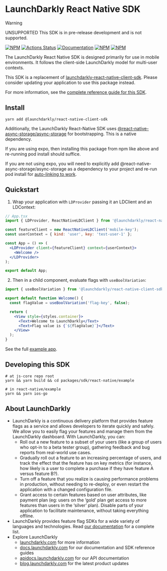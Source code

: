 # LaunchDarkly React Native SDK

> [!WARNING]  
> UNSUPPORTED This SDK is in pre-release development and is not supported.

[![NPM][sdk-react-native-npm-badge]][sdk-react-native-npm-link]
[![Actions Status][sdk-react-native-ci-badge]][sdk-react-native-ci]
[![Documentation][sdk-react-native-ghp-badge]][sdk-react-native-ghp-link]
[![NPM][sdk-react-native-dm-badge]][sdk-react-native-npm-link]
[![NPM][sdk-react-native-dt-badge]][sdk-react-native-npm-link]

The LaunchDarkly React Native SDK is designed primarily for use in mobile environments. It follows the client-side LaunchDarkly model for multi-user contexts.

This SDK is a replacement of [launchdarkly-react-native-client-sdk](https://github.com/launchdarkly/react-native-client-sdk). Please consider updating your application to use this package instead.

For more information, see the [complete reference guide for this SDK](https://docs.launchdarkly.com/sdk/client-side/react-native).

## Install

```shell
yarn add @launchdarkly/react-native-client-sdk
```

Additionally, the LaunchDarkly React-Native SDK uses
[@react-native-async-storage/async-storage](https://github.com/react-native-async-storage/async-storage)
for bootstrapping. This is a native dependency.

If you are using expo, then installing this package from npm like above and re-running pod install should suffice.

If you are not using expo, you will need to explicitly add
@react-native-async-storage/async-storage as a dependency to your project
and re-run pod install for [auto-linking to work](https://github.com/react-native-community/cli/issues/1347).

## Quickstart

1. Wrap your application with `LDProvider` passing it an LDClient and
   an LDContext:

```jsx
// App.tsx
import { LDProvider, ReactNativeLDClient } from '@launchdarkly/react-native-client-sdk';

const featureClient = new ReactNativeLDClient('mobile-key');
const userContext = { kind: 'user', key: 'test-user-1' };

const App = () => (
  <LDProvider client={featureClient} context={userContext}>
    <Welcome />
  </LDProvider>
);

export default App;
```

2. Then in a child component, evaluate flags with `useBoolVariation`:

```jsx
import { useBoolVariation } from '@launchdarkly/react-native-client-sdk';

export default function Welcome() {
  const flagValue = useBoolVariation('flag-key', false);

  return (
    <View style={styles.container}>
      <Text>Welcome to LaunchDarkly</Text>
      <Text>Flag value is {`${flagValue}`}</Text>
    </View>
  );
}
```

See the full [example app](https://github.com/launchdarkly/js-core/tree/main/packages/sdk/react-native/example).

## Developing this SDK

```shell
# at js-core repo root
yarn && yarn build && cd packages/sdk/react-native/example

# in react-native/example
yarn && yarn ios-go
```

## About LaunchDarkly

- LaunchDarkly is a continuous delivery platform that provides feature flags as a service and allows developers to iterate quickly and safely. We allow you to easily flag your features and manage them from the LaunchDarkly dashboard. With LaunchDarkly, you can:
  - Roll out a new feature to a subset of your users (like a group of users who opt-in to a beta tester group), gathering feedback and bug reports from real-world use cases.
  - Gradually roll out a feature to an increasing percentage of users, and track the effect that the feature has on key metrics (for instance, how likely is a user to complete a purchase if they have feature A versus feature B?).
  - Turn off a feature that you realize is causing performance problems in production, without needing to re-deploy, or even restart the application with a changed configuration file.
  - Grant access to certain features based on user attributes, like payment plan (eg: users on the ‘gold’ plan get access to more features than users in the ‘silver’ plan). Disable parts of your application to facilitate maintenance, without taking everything offline.
- LaunchDarkly provides feature flag SDKs for a wide variety of languages and technologies. Read [our documentation](https://docs.launchdarkly.com/sdk) for a complete list.
- Explore LaunchDarkly
  - [launchdarkly.com](https://www.launchdarkly.com/ 'LaunchDarkly Main Website') for more information
  - [docs.launchdarkly.com](https://docs.launchdarkly.com/ 'LaunchDarkly Documentation') for our documentation and SDK reference guides
  - [apidocs.launchdarkly.com](https://apidocs.launchdarkly.com/ 'LaunchDarkly API Documentation') for our API documentation
  - [blog.launchdarkly.com](https://blog.launchdarkly.com/ 'LaunchDarkly Blog Documentation') for the latest product updates

[sdk-react-native-ci-badge]: https://github.com/launchdarkly/js-core/actions/workflows/react-native.yml/badge.svg
[sdk-react-native-ci]: https://github.com/launchdarkly/js-core/actions/workflows/react-native.yml
[sdk-react-native-npm-badge]: https://img.shields.io/npm/v/@launchdarkly/react-native-client-sdk.svg?style=flat-square
[sdk-react-native-npm-link]: https://www.npmjs.com/package/@launchdarkly/react-native-client-sdk
[sdk-react-native-ghp-badge]: https://img.shields.io/static/v1?label=GitHub+Pages&message=API+reference&color=00add8
[sdk-react-native-ghp-link]: https://launchdarkly.github.io/js-core/packages/sdk/react-native/docs/
[sdk-react-native-dm-badge]: https://img.shields.io/npm/dm/@launchdarkly/react-native-client-sdk.svg?style=flat-square
[sdk-react-native-dt-badge]: https://img.shields.io/npm/dt/@launchdarkly/react-native-client-sdk.svg?style=flat-square
